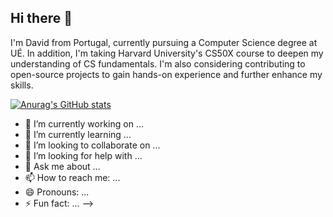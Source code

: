 ## Hi there 👋
I'm David from Portugal, currently pursuing a Computer Science degree at UÉ. In addition, I'm taking Harvard University's CS50X course to deepen my understanding of CS fundamentals. I'm also considering contributing to open-source projects to gain hands-on experience and further enhance my skills.

[![Anurag's GitHub stats](https://github-readme-stats.vercel.app/api?username=davidfialhopt)](https://github.com/anuraghazra/github-readme-stats)

- 🔭 I’m currently working on ...
- 🌱 I’m currently learning ...
- 👯 I’m looking to collaborate on ...
- 🤔 I’m looking for help with ...
- 💬 Ask me about ...
- 📫 How to reach me: ...
- 😄 Pronouns: ...
- ⚡ Fun fact: ...
-->
